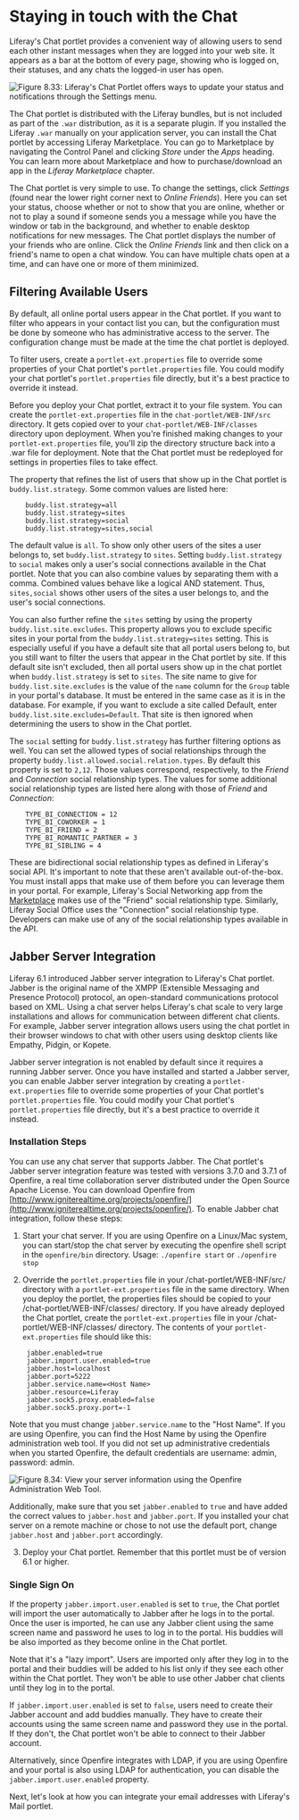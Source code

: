 # Staying in touch with the Chat [](id=staying-in-touch-with-the-chat-lp-6-2-use-useportal)

Liferay's Chat portlet provides a convenient way of allowing users to send each
other instant messages when they are logged into your web site. It appears as a
bar at the bottom of every page, showing who is logged on, their statuses, and
any chats the logged-in user has open.

![Figure 8.33: Liferay's Chat Portlet offers ways to update your status and notifications through the *Settings* menu.](../../images/05-liferay-chat-portlet.png)

The Chat portlet is distributed with the Liferay bundles, but is not included
as part of the `.war` distribution, as it is a separate plugin. If you
installed the Liferay `.war` manually on your application server, you can
install the Chat portlet by accessing Liferay Marketplace. You can go to
Marketplace by navigating the Control Panel and clicking *Store* under the
*Apps* heading. You can learn more about Marketplace and how to
purchase/download an app in the *Liferay Marketplace* chapter.

The Chat portlet is very simple to use. To change the settings, click *Settings*
(found near the lower right corner next to *Online Friends*). Here you can set
your status, choose whether or not to show that you are online, whether or not
to play a sound if someone sends you a message while you have the window or tab
in the background, and whether to enable desktop notifications for new messages.
The Chat portlet displays the number of your friends who are online. Click the
*Online Friends* link and then click on a friend's name to open a chat window.
You can have multiple chats open at a time, and can have one or more of them
minimized.

## Filtering Available Users 

By default, all online portal users appear in the Chat portlet. If you want to
filter who appears in your contact list you can, but the configuration must be
done by someone who has administrative access to the server. The configuration
change must be made at the time the chat portlet is deployed. 

To filter users, create a `portlet-ext.properties` file to override some
properties of your Chat portlet's `portlet.properties` file. You could modify
your chat portlet's `portlet.properties` file directly, but it's a best practice
to override it instead. 

Before you deploy your Chat portlet, extract it to your file system. You can
create the `portlet-ext.properties` file in the `chat-portlet/WEB-INF/src`
directory. It gets copied over to your `chat-portlet/WEB-INF/classes` directory
upon deployment. When you're finished making changes to your
`portlet-ext.properties` file, you'll zip the directory structure back into a
.war file for deployment. Note that the Chat portlet must be redeployed for
settings in properties files to take effect. 

The property that refines the list of users that show up in the Chat portlet is
`buddy.list.strategy`. Some common values are listed here:

		buddy.list.strategy=all
		buddy.list.strategy=sites
		buddy.list.strategy=social
		buddy.list.strategy=sites,social

The default value is `all`. To show only other users of the sites a user belongs 
to, set `buddy.list.strategy` to `sites`. Setting `buddy.list.strategy` to 
`social` makes only a user's social connections available in the Chat portlet. 
Note that you can also combine values by separating them with a comma. Combined 
values behave like a logical AND statement. Thus, `sites,social` shows other 
users of the sites a user belongs to, and the user's social connections. 

You can also further refine the `sites` setting by using the property 
`buddy.list.site.excludes`. This property allows you to exclude specific sites 
in your portal from the `buddy.list.strategy=sites` setting. This is especially 
useful if you have a default site that all portal users belong to, but you still 
want to filter the users that appear in the Chat portlet by site. If this 
default site isn't excluded, then all portal users show up in the chat portlet 
when `buddy.list.strategy` is set to `sites`. The site name to give for 
`buddy.list.site.excludes` is the value of the `name` column for the `Group` 
table in your portal's database. It must be entered in the same case as it is in 
the database. For example, if you want to exclude a site called Default, enter 
`buddy.list.site.excludes=Default`. That site is then ignored when determining
the users to show in the Chat portlet. 

The `social` setting for `buddy.list.strategy` has further filtering options as 
well. You can set the allowed types of social relationships through the property 
`buddy.list.allowed.social.relation.types`. By default this property is set to
`2,12`. Those values correspond, respectively, to the *Friend* and *Connection*
social relationship types. The values for some additional social relationship
types are listed here along with those of *Friend* and *Connection*:

		TYPE_BI_CONNECTION = 12
		TYPE_BI_COWORKER = 1
		TYPE_BI_FRIEND = 2
		TYPE_BI_ROMANTIC_PARTNER = 3
		TYPE_BI_SIBLING = 4

These are bidirectional social relationship types as defined in Liferay's social 
API. It's important to note that these aren't available out-of-the-box. You must 
install apps that make use of them before you can leverage them in your portal. 
For example, Liferay's Social Networking app from the [Marketplace](http://www.liferay.com/marketplace) makes use of 
the "Friend" social relationship type. Similarly, Liferay Social Office uses the 
"Connection" social relationship type. Developers can make use of any of the 
social relationship types available in the API.

## Jabber Server Integration 

Liferay 6.1 introduced Jabber server integration to Liferay's Chat portlet.
Jabber is the original name of the XMPP (Extensible Messaging and Presence
Protocol) protocol, an open-standard communications protocol based on XML.
Using a chat server helps Liferay's chat scale to very large installations and
allows for communication between different chat clients. For example, Jabber
server integration allows users using the chat portlet in their browser windows
to chat with other users using desktop clients like Empathy, Pidgin, or Kopete. 

Jabber server integration is not enabled by default since it requires a running
Jabber server. Once you have installed and started a Jabber server, you can
enable Jabber server integration by creating a `portlet-ext.properties` file to
override some properties of your Chat portlet's `portlet.properties` file. You
could modify your Chat portlet's `portlet.properties` file directly, but it's a
best practice to override it instead.

### Installation Steps 

You can use any chat server that supports Jabber. The Chat portlet's Jabber
server integration feature was tested with versions 3.7.0 and 3.7.1 of
Openfire, a real time collaboration server distributed under the Open Source
Apache License. You can download Openfire from
[http://www.igniterealtime.org/projects/openfire/](http://www.igniterealtime.org/projects/openfire/).
To enable Jabber chat integration, follow these steps:

1. Start your chat server. If you are using Openfire on a Linux/Mac system, you
can start/stop the chat server by executing the openfire shell script in the
`openfire/bin` directory. Usage: `./openfire start` or `./openfire stop`

2. Override the `portlet.properties` file in your /chat-portlet/WEB-INF/src/
directory with a `portlet-ext.properties` file in the same directory. When you
deploy the portlet, the properties files should be copied to your
/chat-portlet/WEB-INF/classes/ directory. If you have already deployed the Chat
portlet, create the `portlet-ext.properties` file in your
/chat-portlet/WEB-INF/classes/ directory. The contents of your
`portlet-ext.properties` file should like this:

		jabber.enabled=true
		jabber.import.user.enabled=true
		jabber.host=localhost
		jabber.port=5222
		jabber.service.name=<Host Name>
		jabber.resource=Liferay
		jabber.sock5.proxy.enabled=false
		jabber.sock5.proxy.port=-1

Note that you must change `jabber.service.name` to the "Host Name". If you are
using Openfire, you can find the Host Name by using the Openfire administration
web tool. If you did not set up administrative credentials when you started
Openfire, the default credentials are username: admin, password: admin.

![Figure 8.34: View your server information using the Openfire Administration Web Tool.](../../images/jabber-service-name.png)

Additionally, make sure that you set `jabber.enabled` to `true` and have added
the correct values to `jabber.host` and `jabber.port`. If you installed your
chat server on a remote machine or chose to not use the default port, change
`jabber.host` and `jabber.port` accordingly.

3. Deploy your Chat portlet. Remember that this portlet must be of version 6.1
or higher.

### Single Sign On 

If the property `jabber.import.user.enabled` is set to `true`, the Chat portlet
will import the user automatically to Jabber after he logs in to the portal.
Once the user is imported, he can use any Jabber client using the same screen
name and password he uses to log in to the portal. His buddies will be also
imported as they become online in the Chat portlet.

Note that it's a "lazy import". Users are imported only after they log in to
the portal and their buddies will be added to his list only if they see each
other within the Chat portlet. They won't be able to use other Jabber chat
clients until they log in to the portal.

If `jabber.import.user.enabled` is set to `false`, users need to create their
Jabber account and add buddies manually. They have to create their accounts
using the same screen name and password they use in the portal. If they don't,
the Chat portlet won't be able to connect to their Jabber account.

Alternatively, since Openfire integrates with LDAP, if you are using Openfire
and your portal is also using LDAP for authentication, you can disable the
`jabber.import.user.enabled` property.

Next, let's look at how you can integrate your email addresses with Liferay's
Mail portlet.
